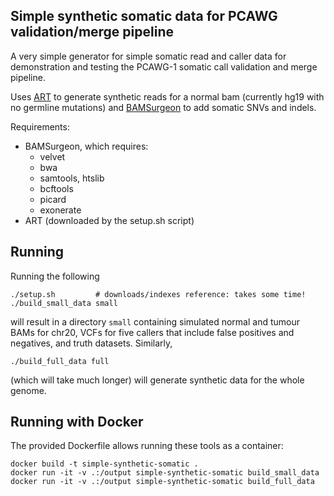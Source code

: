 ## Simple synthetic somatic data for PCAWG validation/merge pipeline

A very simple generator for simple somatic read and caller data for
demonstration and testing the PCAWG-1 somatic call validation and merge
pipeline.  

Uses [ART](http://www.niehs.nih.gov/research/resources/software/biostatistics/art/) to generate 
synthetic reads for a normal bam (currently hg19 with no germline mutations) 
and [BAMSurgeon](https://github.com/adamewing/bamsurgeon) to add somatic SNVs and indels.

Requirements:
* BAMSurgeon, which requires:
  - velvet
  - bwa
  - samtools, htslib
  - bcftools
  - picard
  - exonerate
* ART (downloaded by the setup.sh script)

## Running

Running the following

```
./setup.sh         # downloads/indexes reference: takes some time!
./build_small_data small
```

will result in a directory `small` containing simulated normal and tumour BAMs for chr20, VCFs for five callers 
that include false positives and negatives, and truth datasets.  Similarly,

```
./build_full_data full
```

(which will take much longer) will generate synthetic data for the whole genome.


## Running with Docker

The provided Dockerfile allows running these tools as a container:

```
docker build -t simple-synthetic-somatic .
docker run -it -v .:/output simple-synthetic-somatic build_small_data
docker run -it -v .:/output simple-synthetic-somatic build_full_data
```

